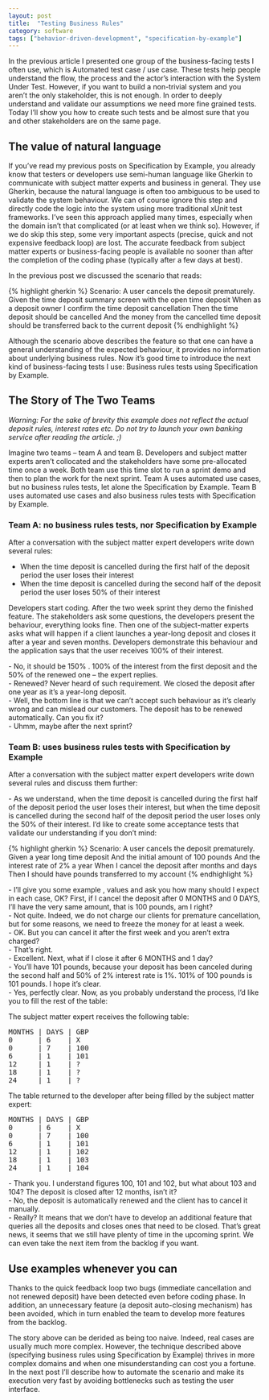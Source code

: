 ```yaml
---
layout: post
title:  "Testing Business Rules"
category: software
tags: ["behavior-driven-development", "specification-by-example"]
---
```


<p class="excerpt">
In the previous article I presented one group of the business-facing tests I often use, which is Automated test case / use case. These tests help people understand the flow, the process and the actor’s interaction with the System Under Test. However, if you want to build a non-trivial system and you aren’t the only stakeholder, this is not enough. In order to deeply understand and validate our assumptions we need more fine grained tests. Today I’ll show you how to create such tests and be almost sure that you and other stakeholders are on the same page.
</p>
<span class="readmore"/>

## The value of natural language

If you’ve read my previous posts on Specification by Example, you already know that testers or developers use semi-human language like Gherkin to communicate with subject matter experts and business in general. They use Gherkin, because the natural language is often too ambiguous to be used to validate the system behaviour. We can of course ignore this step and directly code the logic into the system using more traditional xUnit test frameworks. I’ve seen this approach applied many times, especially when the domain isn’t that complicated (or at least when we think so). However, if we do skip this step, some very important aspects (precise, quick and not expensive feedback loop) are lost. The accurate feedback from subject matter experts or business-facing people is available no sooner than after the completion of the coding phase (typically after a few days at best).

In the previous post we discussed the scenario that reads:

{% highlight gherkin %}
Scenario: A user cancels the deposit prematurely.
Given the time deposit summary screen with the open time deposit
When  as a deposit owner I confirm the time deposit cancellation
Then  the time deposit should be cancelled
And   the money from the cancelled time deposit should be 
      transferred back to the current deposit
{% endhighlight %}

Although the scenario above describes the feature so that one can have a general understanding of the expected behaviour, it provides no information about underlying business rules. Now it’s good time to introduce the next kind of business-facing tests I use: Business rules tests using Specification by Example. 


## The Story of The Two Teams

*Warning: For the sake of brevity this example does not reflect the actual deposit rules, interest rates etc. Do not try to launch your own banking service after reading the article. ;)*

Imagine two teams – team A and team B. Developers and subject matter experts aren’t collocated and the stakeholders have some pre-allocated time once a week. Both team use this time slot to run a sprint demo and then to plan the work for the next sprint. Team A uses automated use cases, but no business rules tests, let alone the Specification by Example. Team B uses automated use cases and also business rules tests with Specification by Example.

### Team A: no business rules tests, nor Specification by Example

After a conversation with the subject matter expert developers write down several rules:

- When the time deposit is cancelled during the first half of the deposit period the user loses their interest
- When the time deposit is cancelled during the second half of the deposit period the user loses 50% of their interest


Developers start coding. After the two week sprint they demo the finished feature. The stakeholders ask some questions, the developers present the behaviour, everything looks fine. Then one of the subject-matter experts asks what will happen if a client launches a year-long deposit and closes it after a year and seven months. Developers demonstrate this behaviour and the application says that the user receives 100% of their interest.


<p class="dialogue">
- No, it should be 150% . 100% of the interest from the first deposit and the 50% of the renewed one – the expert replies.<br/>
- Renewed? Never heard of such requirement. We closed the deposit after one year as it’s a year-long deposit.<br/>
- Well, the bottom line is that we can’t accept such behaviour as it’s clearly wrong and can mislead our customers. The deposit has to be renewed automatically. Can you fix it?<br/>
- Uhmm, maybe after the next sprint?
</p>

### Team B: uses business rules tests with Specification by Example

After a conversation with the subject matter expert developers write down several rules and discuss them further:

<p class="dialogue">
- As we understand, when the time deposit is cancelled during the first half of the deposit period the user loses their interest, but when the time deposit is cancelled during the second half of the deposit period the user loses only the 50% of their interest. I’d like to create some acceptance tests that validate our understanding if you don’t mind:
</p>

{% highlight gherkin %}
Scenario: A user cancels the deposit prematurely.
Given a year long time deposit
And the initial amount of 100 pounds
And the interest rate of 2% a year
When I cancel the deposit after <MONTHS> months and <DAYS> days
Then I should have <GBP> pounds transferred to my account
{% endhighlight %}

<p class="dialogue">
- I’ll give you some example <MONTHS>, <DAYS> values and ask you how many <GBP> should I expect in each case, OK? First, if I cancel the deposit after 0 MONTHS and 0 DAYS, I’ll have the very same amount, that is 100 pounds, am I right?<br/>
- Not quite. Indeed, we do not charge our clients for premature cancellation, but for some reasons, we need to freeze the money for at least a week.<br/>
- OK. But you can cancel it after the first week and you aren’t extra charged?<br/>
- That’s right.<br/>
- Excellent. Next, what if I close it after 6 MONTHS and 1 day?<br/>
- You’ll have 101 pounds, because your deposit has been canceled during the second half and 50% of 2% interest rate is 1%. 101% of 100 pounds is 101 pounds. I hope it’s clear.<br/>
- Yes, perfectly clear. Now, as you probably understand the process, I’d like you to fill the rest of the table:
</p>

The subject matter expert receives the following table:


<pre>
MONTHS | DAYS | GBP
0      | 6    | X
0      | 7    | 100
6      | 1    | 101
12     | 1    | ?       
18     | 1    | ?
24     | 1    | ?
</pre>

The table returned to the developer after being filled by the subject matter expert:

<pre>
MONTHS | DAYS | GBP
0      | 6    | X
0      | 7    | 100
6      | 1    | 101
12     | 1    | 102       
18     | 1    | 103
24     | 1    | 104
</pre>

<p class="dialogue">
- Thank you. I understand figures 100, 101 and 102, but what about 103 and 104? The deposit is closed after 12 months, isn’t it?<br/>
- No, the deposit is automatically renewed and the client has to cancel it manually.<br/>
- Really? It means that we don’t have to develop an additional feature that queries all the deposits and closes ones that need to be closed. That’s great news, it seems that we still have plenty of time in the upcoming sprint. We can even take the next item from the backlog if you want.
</p>

##  Use examples whenever you can

Thanks to the quick feedback loop two bugs (immediate cancellation and not renewed deposit) have been detected even before coding phase. In addition, an unnecessary feature (a deposit auto-closing mechanism) has been avoided, which in turn enabled the team to develop more features from the backlog.

The story above can be derided as being too naive. Indeed, real cases are usually much more complex. However, the technique described above (specifying business rules using Specification by Example) thrives in more complex domains and when one misunderstanding can cost you a fortune. In the next post I’ll describe how to automate the scenario and make its execution very fast by avoiding bottlenecks such as testing the user interface.
